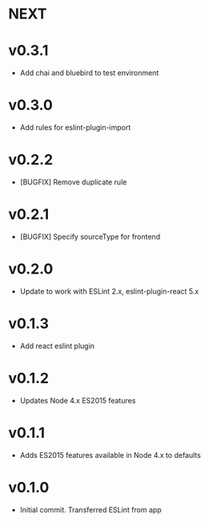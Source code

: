 # NEXT

# v0.3.1
- Add chai and bluebird to test environment

# v0.3.0
- Add rules for eslint-plugin-import

# v0.2.2
- [BUGFIX] Remove duplicate rule

# v0.2.1
- [BUGFIX] Specify sourceType for frontend

# v0.2.0
- Update to work with ESLint 2.x, eslint-plugin-react 5.x

# v0.1.3
- Add react eslint plugin

# v0.1.2
- Updates Node 4.x ES2015 features

# v0.1.1
- Adds ES2015 features available in Node 4.x to defaults

# v0.1.0
- Initial commit. Transferred ESLint from app
